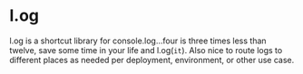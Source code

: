 # l.og
l.og is a shortcut library for console.log...four is three times less than twelve, save some time in your life and l.og(`it`). Also nice to route logs to different places as needed per deployment, environment, or other use case.
